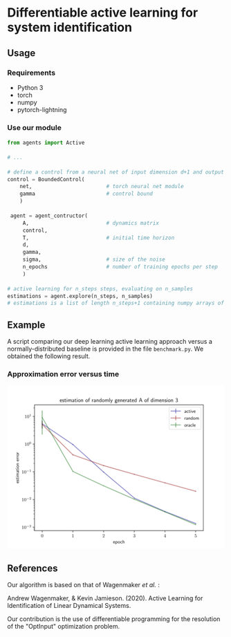 # Differentiable active learning for system identification

## Usage


### Requirements
* Python 3
* torch
* numpy
* pytorch-lightning


### Use our module


```python
from agents import Active

# ... 

# define a control from a neural net of input dimension d+1 and output dimension d
control = BoundedControl(
    net,                        # torch neural net module
    gamma                       # control bound
    )

 agent = agent_contructor(
     A,                         # dynamics matrix
     control,                   
     T,                         # initial time horizon
     d,
     gamma,
     sigma,                     # size of the noise
     n_epochs                   # number of training epochs per step
     )

# active learning for n_steps steps, evaluating on n_samples
estimations = agent.explore(n_steps, n_samples)
# estimations is a list of length n_steps+1 containing numpy arrays of shape (n_samples, d, d)

```

## Example
  A script comparing our deep learning active learning approach versus a normally-distributed baseline is provided in the file `benchmark.py`.
  We obtained the following result.

### Approximation error versus time
![Estimation error benchmark](results/benchmark.png )

## References
Our algorithm is based on that of Wagenmaker *et al.* :

Andrew Wagenmaker, & Kevin Jamieson. (2020). Active Learning for Identification of Linear Dynamical Systems. 

Our contribution is the use of differentiable programming for the resolution of the "OptInput" optimization problem.